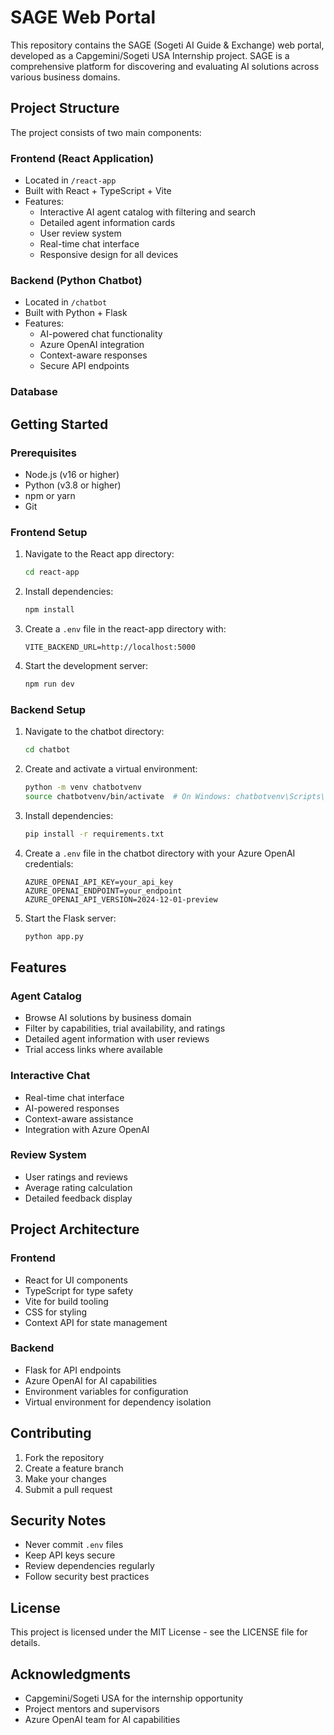 
# SAGE Web Portal

This repository contains the SAGE (Sogeti AI Guide & Exchange) web portal, developed as a Capgemini/Sogeti USA Internship project. SAGE is a comprehensive platform for discovering and evaluating AI solutions across various business domains.

## Project Structure

The project consists of two main components:

### Frontend (React Application)
- Located in `/react-app`
- Built with React + TypeScript + Vite
- Features:
  - Interactive AI agent catalog with filtering and search
  - Detailed agent information cards
  - User review system
  - Real-time chat interface
  - Responsive design for all devices

### Backend (Python Chatbot)
- Located in `/chatbot`
- Built with Python + Flask
- Features:
  - AI-powered chat functionality
  - Azure OpenAI integration
  - Context-aware responses
  - Secure API endpoints

### Database

## Getting Started

### Prerequisites
- Node.js (v16 or higher)
- Python (v3.8 or higher)
- npm or yarn
- Git

### Frontend Setup
1. Navigate to the React app directory:
   ```bash
   cd react-app
   ```

2. Install dependencies:
   ```bash
   npm install
   ```

3. Create a `.env` file in the react-app directory with:
   ```
   VITE_BACKEND_URL=http://localhost:5000
   ```

4. Start the development server:
   ```bash
   npm run dev
   ```

### Backend Setup
1. Navigate to the chatbot directory:
   ```bash
   cd chatbot
   ```

2. Create and activate a virtual environment:
   ```bash
   python -m venv chatbotvenv
   source chatbotvenv/bin/activate  # On Windows: chatbotvenv\Scripts\activate
   ```

3. Install dependencies:
   ```bash
   pip install -r requirements.txt
   ```

4. Create a `.env` file in the chatbot directory with your Azure OpenAI credentials:
   ```
   AZURE_OPENAI_API_KEY=your_api_key
   AZURE_OPENAI_ENDPOINT=your_endpoint
   AZURE_OPENAI_API_VERSION=2024-12-01-preview
   ```

5. Start the Flask server:
   ```bash
   python app.py
   ```

## Features

### Agent Catalog
- Browse AI solutions by business domain
- Filter by capabilities, trial availability, and ratings
- Detailed agent information with user reviews
- Trial access links where available

### Interactive Chat
- Real-time chat interface
- AI-powered responses
- Context-aware assistance
- Integration with Azure OpenAI

### Review System
- User ratings and reviews
- Average rating calculation
- Detailed feedback display

## Project Architecture

### Frontend
- React for UI components
- TypeScript for type safety
- Vite for build tooling
- CSS for styling
- Context API for state management

### Backend
- Flask for API endpoints
- Azure OpenAI for AI capabilities
- Environment variables for configuration
- Virtual environment for dependency isolation

## Contributing

1. Fork the repository
2. Create a feature branch
3. Make your changes
4. Submit a pull request

## Security Notes

- Never commit `.env` files
- Keep API keys secure
- Review dependencies regularly
- Follow security best practices

## License

This project is licensed under the MIT License - see the LICENSE file for details.

## Acknowledgments

- Capgemini/Sogeti USA for the internship opportunity
- Project mentors and supervisors
- Azure OpenAI team for AI capabilities

